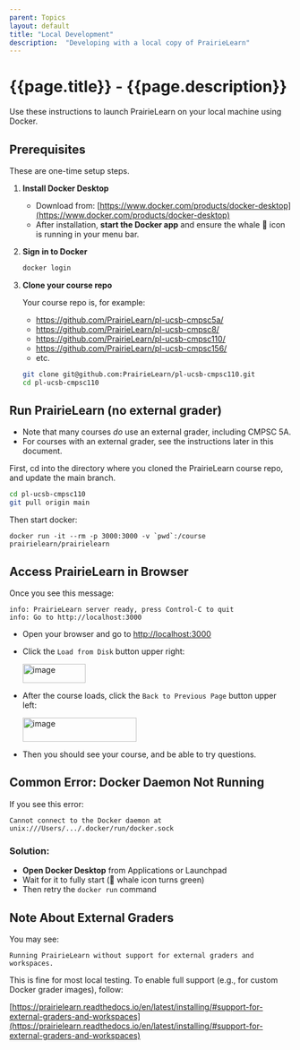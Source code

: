 ```yaml
---
parent: Topics
layout: default
title: "Local Development"
description:  "Developing with a local copy of PrairieLearn"
---
```


# {{page.title}} - {{page.description}}


Use these instructions to launch PrairieLearn on your local machine using Docker.

## Prerequisites 

These are one-time setup steps.

1. **Install Docker Desktop**
   - Download from: [https://www.docker.com/products/docker-desktop](https://www.docker.com/products/docker-desktop)
   - After installation, **start the Docker app** and ensure the whale 🐳 icon is running in your menu bar.

2. **Sign in to Docker**
   ```bash
   docker login
   ```

3. **Clone your course repo**

   Your course repo is, for example:
   * <https://github.com/PrairieLearn/pl-ucsb-cmpsc5a/>
   * <https://github.com/PrairieLearn/pl-ucsb-cmpsc8/>
   * <https://github.com/PrairieLearn/pl-ucsb-cmpsc110/>
   * <https://github.com/PrairieLearn/pl-ucsb-cmpsc156/>
   * etc.
     
   ```bash
   git clone git@github.com:PrairieLearn/pl-ucsb-cmpsc110.git
   cd pl-ucsb-cmpsc110
   ```


## Run PrairieLearn (no external grader)

* Note that many courses *do* use an external grader, including CMPSC 5A.
* For courses with an external grader, see the instructions later in this document.

First, cd into the directory where you cloned the PrairieLearn course repo,
and update the main branch.

```bash
cd pl-ucsb-cmpsc110
git pull origin main
```

Then start docker:
```
docker run -it --rm -p 3000:3000 -v `pwd`:/course prairielearn/prairielearn
```

## Access PrairieLearn in Browser

Once you see this message:

```
info: PrairieLearn server ready, press Control-C to quit
info: Go to http://localhost:3000
```

* Open your browser and go to [http://localhost:3000](http://localhost:3000)
* Click the `Load from Disk` button upper right:

  <img width="112" height="34" alt="image" src="https://github.com/user-attachments/assets/497111be-5ce7-4a31-8339-dc2b3d29a69c" />

* After the course loads, click the `Back to Previous Page` button upper left:

  <img width="203" height="43" alt="image" src="https://github.com/user-attachments/assets/a3f6943a-9a82-43dd-9564-0f952cad24f6" />

* Then you should see your course, and be able to try questions.


## Common Error: Docker Daemon Not Running

If you see this error:

```
Cannot connect to the Docker daemon at unix:///Users/.../.docker/run/docker.sock
```

### Solution:
- **Open Docker Desktop** from Applications or Launchpad
- Wait for it to fully start (🐳 whale icon turns green)
- Then retry the `docker run` command


## Note About External Graders

You may see:

```
Running PrairieLearn without support for external graders and workspaces.
```

This is fine for most local testing. To enable full support (e.g., for custom Docker grader images), follow:

[https://prairielearn.readthedocs.io/en/latest/installing/#support-for-external-graders-and-workspaces](https://prairielearn.readthedocs.io/en/latest/installing/#support-for-external-graders-and-workspaces)
